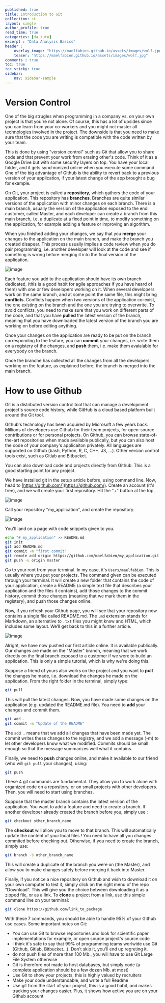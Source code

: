 ```yaml
---
published: true
title: Introduction to Git
collection: st
layout: single
author_profile: true
read_time: true
categories: [da_tuto]
excerpt : "Data Analysis Basics"
header :
    overlay_image: "https://maelfabien.github.io/assets/images/wolf.jpg"
    teaser: "https://maelfabien.github.io/assets/images/wolf.jpg"
comments : true
toc: true
toc_sticky: true
sidebar:
    nav: sidebar-sample
---
```


<script type="text/javascript" async
src="https://cdn.mathjax.org/mathjax/latest/MathJax.js?config=TeX-MML-AM_CHTML">
</script>

# Version Control

One of the big strugles when programming in a company vs. on your own project is that you're not alone. Of course, this has a lot of upsides since you can learn from your co-workers and you might not master all technologies involved in the project. The downside is that you need to make sure that the code you are writing is compatible with the code written by your team. 

This is done by using "version control" such as Git that allow you to share code and that prevent your work from erasing other's code. Think of it as a Google Drive but with some security layers on top. You have your local folder, and it gets synchronized online when you execute some command. One of the big advantage of Github is the ability to revert back to a previous version of your application, if your latest change of the app brought a bug for example.

On Git, your project is called a **repository**, which gathers the code of your application. This repository has **branches**. Branches are quite similar versions of the application with minor changes on each branch. There is a main branch, usually the version of the application exposed to the end customer, called Master, and each developer can create a branch from this main branch, i.e. a duplicate at a fixed point in time, to modify something on the application, for example adding a feature or improving an algorithm.

When you finished adding your changes, we say that you **merge** your changes to the application on the main branch, and make the branch you created disapear. This process usually implies a code review when you do pair programming, i.e. another developer will look at the code and see if something is wrong before merging it into the final version of the application.

![image](https://maelfabien.github.io/assets/images/git_0.png)

Each feature you add to the application should have its own branch dedicated, (this is a good habit for agile approaches if you have heard of them) with one or few developers working on it. When several developers work on the same branch, and at some point the same file, this might bring **conflicts**. Conflicts happen when two versions of the application co-exist, the one existing on the branch and the one you are trying to overwrite. To avoid conflicts, you need to make sure that you work on different parts of the code, and that you have **pulled** the latest version of the branch, meaning that you have downloaded the latest version of the branch you are working on before editing anything.

Once your changes on the application are ready to be put on the branch corresponding to the feature, you can **commit** your changes, i.e. write them on a registery of the changes, and **push** them, i.e. make them avaialable for everybody on the branch.

Once the branche has collected all the changes from all the developers working on the feature, as explained before, the branch is merged into the main branch.

# How to use Github

Git is a distributed version control tool that can manage a development project's source code history, while GitHub is a cloud based platform built around the Git tool.

Github's technology has been acquired by Microsoft a few years back. Millions of developers use Github for their team projects, for open-source contributions or for personal projects. On Github, you can browse state-of-the-art repositories when made available publically, but you can also host the code of your company's applicaiton privately. All languages are supported on Github (bash, Python, R, C, C++, JS, ...). Other version control tools exist, such as Gitlab and Bitbucket.

You can also download code and projects directly from Github. This is a good starting point for any project.

We have installed git in the setup article before, using command line. Now, head to [https://github.com/](https://github.com/). Create an account (it's free), and we will create your first repository. Hit the "+" button at the top.

![image](https://maelfabien.github.io/assets/images/git_1.png)

Call your repository "my_application", and create the repository:

![image](https://maelfabien.github.io/assets/images/git_2.png)

You'll land on a page with code snippets given to you. 

```bash
echo "# my_application" >> README.md
git init
git add README.md
git commit -m "first commit"
git remote add origin https://github.com/maelfabien/my_application.git
git push -u origin master
```

Go to your root from your terminal. In my case, it's `Users/maelfabien`. This is usually where you put your projects. The command given can be executed through your terminal. It will create a new folder that contains the code of your application, create a README (a simple text file that describes your application and the files it contains), add those changes to the commit history, commit those changes (meaning that we mark them in the registery), and push those changes online. 

Now, if you refresh your Github page, you will see that your repository now contains a single file called README.md. The `.md` extension stands for Markdown, an alternative to `.txt` files you might know and HTML, which includes some layout. We'll get back to this in a further article.

![image](https://maelfabien.github.io/assets/images/git_3.png)

Alright, we have now pushed our first article online. It is available publically. Our changes are made on the "Master" branch, meaning that we work directly on the final branch exposed to a customer if we were to build an application. This is only a simple tutorial, which is why we're doing this.

Suppose a friend of yours also works on the project and you want to **pull** the changes he made, i.e. download the changes he made on the application. From the right folder in the terminal, simply type:

```bash
git pull
```

This will pull the latest changes. Now, you have made some changes on the application (e.g. updated the README.md file). You need to **add** your changes and commit them.

```bash
git add .
git commit -m "Update of the README"
```

The `add .` means that we add all changes that have been made yet. The commit writes these changes to the registry, and we add a message (-m) to let other developers know what we modified. Commits should be small enough so that the message summarizes well what it contains.

Finally, we need to **push** changes online, and make it available to our friend (who will `git pull` your changes), using:

```bash
git push
```

These 4 git commands are fundamental. They allow you to work alone with organized code on a repository, or on small projects with other developers. Then, you will need to start using branches.

Suppose that the master branch contains the latest version of the application. You want to add a feature and need to create a branch. If another developer already created the branch before you, simply use :

```bash
git checkout other_branch_name
```

The **checkout** will allow you to move to that branch. This will automatically update the content of your local files ! You need to have all you changes commited before checking out. Otherwise, if you need to create the branch, simply use:

```bash
git branch -b other_branch_name
```

This will create a duplicate of the branch you were on (the Master), and allow you to make changes safely before merging it back into Master. 

Finally, if you notice a nice repository on Github and wish to download it on your own computer to test it, simply click on the right menu of the repo "Download". This will give you the choice between downloading it as a zipped file, or as a link. To **clone** a project from a link, use this simple command line on your terminal:

```bash
git clone https://github.com/link_to_package
```

With these 7 commands, you should be able to handle 95% of your Github use cases. Some important notes on Git:
- You can use Git to browse repositories and look for scientific paper implementations for example, or open source project's source code
- I think it's safe to say that 99% of programming teams worlwide use Git (Github, Gitlab, Bitbucket...). Don't skip it, you'll end up regreting it.
- do not push files of more than 100 Mb., you will have to use Git Large File System otherwise
- Git is therefore not made to host databases, but simply code (a complete application should be a few dozen Mb. at most)
- Use Git to show your projects, this is highly valued by recruiters
- Make your code understandable, and write a full Readme
- Use git from the start of your project, this is a good habit, and makes tracking your changes easier. Plus, it shows how active you are on your Github account

